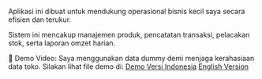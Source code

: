 Aplikasi ini dibuat untuk mendukung operasional bisnis kecil saya secara efisien dan terukur.

Sistem ini mencakup manajemen produk, pencatatan transaksi, pelacakan stok, serta laporan omzet harian.

🎥 Demo Video:
Saya menggunakan data dummy demi menjaga kerahasiaan data toko.
Silakan lihat file demo di:
[Demo Versi Indonesia](./docs/demo-id.md)
[English Version](./docs/demo-en.md)